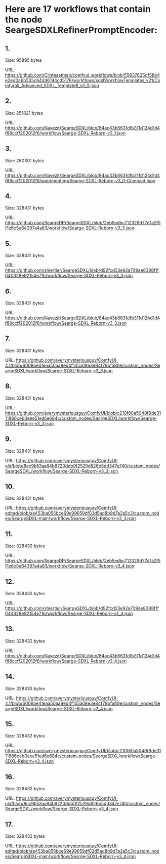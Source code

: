 # Here are 17 workflows that contain the node SeargeSDXLRefinerPromptEncoder:

## 1. 

Size: 95895 bytes

URL: https://github.com/Clinteastman/comfyui_workflows/blob/55937625df58b4e2ed0a6b535c64d46194cd5176/workflows/sdxlWorkflowTemplates_v21/Comfyroll_Advanced_SDXL_TemplateB_v5_0.json

## 2. 

Size: 251821 bytes

URL: https://github.com/Navezjt/SeargeSDXL/blob/84ac43b6631dfb311d124d1d4f88ccff202012f6/workflow/Searge-SDXL-Reborn-v3_1.json

## 3. 

Size: 260301 bytes

URL: https://github.com/Navezjt/SeargeSDXL/blob/84ac43b6631dfb311d124d1d4f88ccff202012f6/xperimenting/Searge-SDXL-Reborn-v3_0-Compact.json

## 4. 

Size: 328431 bytes

URL: https://github.com/SeargeDP/SeargeSDXL/blob/2eb5edbc712329d77d1a2f5f1e6c5e64397a4a83/workflow/Searge-SDXL-Reborn-v3_3.json

## 5. 

Size: 328431 bytes

URL: https://github.com/shiertier/SeargeSDXL/blob/d92fcd33e92a709ae8388f1f040328e92154e71b/workflow/Searge-SDXL-Reborn-v3_3.json

## 6. 

Size: 328431 bytes

URL: https://github.com/Navezjt/SeargeSDXL/blob/84ac43b6631dfb311d124d1d4f88ccff202012f6/workflow/Searge-SDXL-Reborn-v3_3.json

## 7. 

Size: 328431 bytes

URL: https://github.com/averymysteriousguy/ComfyUI-4.1/blob/6009be41eaa50aa8ed4f105a08e3e84f79bfa80e/custom_nodes/SeargeSDXL/workflow/Searge-SDXL-Reborn-v3_3.json

## 8. 

Size: 328431 bytes

URL: https://github.com/averymysteriousguy/ComfyUI/blob/c210f80a5048f9de3111886ceb0eee51ed6e684c/custom_nodes/SeargeSDXL/workflow/Searge-SDXL-Reborn-v3_3.json

## 9. 

Size: 328431 bytes

URL: https://github.com/averymysteriousguy/ComfyUI-old/blob/8cc9b53aa64b8720ddb0f2529d826b5dd347e740/custom_nodes/SeargeSDXL/workflow/Searge-SDXL-Reborn-v3_3.json

## 10. 

Size: 328431 bytes

URL: https://github.com/averymysteriousguy/ComfyUI-edited/blob/ae453ba055bce69e99659df02d5ad8b9d7a2a5c3/custom_nodes/SeargeSDXL-main/workflow/Searge-SDXL-Reborn-v3_3.json

## 11. 

Size: 328433 bytes

URL: https://github.com/SeargeDP/SeargeSDXL/blob/2eb5edbc712329d77d1a2f5f1e6c5e64397a4a83/workflow/Searge-SDXL-Reborn-v3_4.json

## 12. 

Size: 328433 bytes

URL: https://github.com/shiertier/SeargeSDXL/blob/d92fcd33e92a709ae8388f1f040328e92154e71b/workflow/Searge-SDXL-Reborn-v3_4.json

## 13. 

Size: 328433 bytes

URL: https://github.com/Navezjt/SeargeSDXL/blob/84ac43b6631dfb311d124d1d4f88ccff202012f6/workflow/Searge-SDXL-Reborn-v3_4.json

## 14. 

Size: 328433 bytes

URL: https://github.com/averymysteriousguy/ComfyUI-4.1/blob/6009be41eaa50aa8ed4f105a08e3e84f79bfa80e/custom_nodes/SeargeSDXL/workflow/Searge-SDXL-Reborn-v3_4.json

## 15. 

Size: 328433 bytes

URL: https://github.com/averymysteriousguy/ComfyUI/blob/c210f80a5048f9de3111886ceb0eee51ed6e684c/custom_nodes/SeargeSDXL/workflow/Searge-SDXL-Reborn-v3_4.json

## 16. 

Size: 328433 bytes

URL: https://github.com/averymysteriousguy/ComfyUI-old/blob/8cc9b53aa64b8720ddb0f2529d826b5dd347e740/custom_nodes/SeargeSDXL/workflow/Searge-SDXL-Reborn-v3_4.json

## 17. 

Size: 328433 bytes

URL: https://github.com/averymysteriousguy/ComfyUI-edited/blob/ae453ba055bce69e99659df02d5ad8b9d7a2a5c3/custom_nodes/SeargeSDXL-main/workflow/Searge-SDXL-Reborn-v3_4.json

